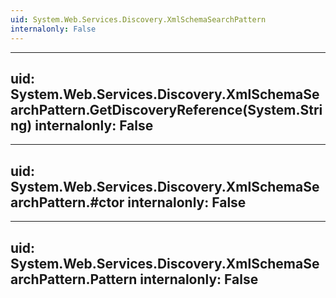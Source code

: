 ```yaml
---
uid: System.Web.Services.Discovery.XmlSchemaSearchPattern
internalonly: False
---
```


---
uid: System.Web.Services.Discovery.XmlSchemaSearchPattern.GetDiscoveryReference(System.String)
internalonly: False
---

---
uid: System.Web.Services.Discovery.XmlSchemaSearchPattern.#ctor
internalonly: False
---

---
uid: System.Web.Services.Discovery.XmlSchemaSearchPattern.Pattern
internalonly: False
---

